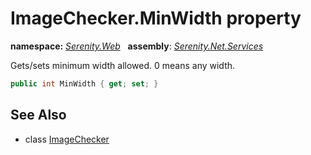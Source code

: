 # ImageChecker.MinWidth property
**namespace:** *[Serenity.Web](../../README.md#serenity.web-namespace)*   **assembly**: *[Serenity.Net.Services](../../README.md)*

Gets/sets minimum width allowed. 0 means any width.

```csharp
public int MinWidth { get; set; }
```

## See Also

* class [ImageChecker](../ImageChecker.md)